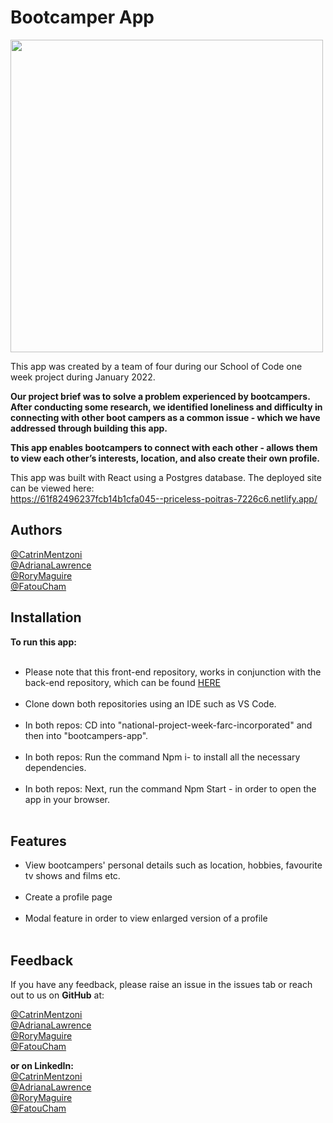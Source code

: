 Bootcamper App
===========

<img src="https://user-images.githubusercontent.com/93347177/158183209-ef682fb2-260c-4547-95c5-c94ccd238688.PNG" width="500px"><br/>

 This app was created by a team of four during our School of Code one week project during January 2022.

**Our project brief was to solve a problem experienced by bootcampers. After conducting some research, we identified loneliness and difficulty in connecting with other boot campers as a common issue - which we have addressed through building this app.**

**This app enables bootcampers to connect with each other - allows them to view each other’s interests, location, and also create their own profile.**

This app was built with React using a Postgres database. The deployed site can be viewed here: <br/>https://61f82496237fcb14b1cfa045--priceless-poitras-7226c6.netlify.app/


**Authors**
--------------
[@CatrinMentzoni](https://github.com/Babyoilrig) <br/>
[@AdrianaLawrence](https://github.com/drinobre) <br/>
[@RoryMaguire](https://github.com/rory-maguire) <br/>
[@FatouCham](https://github.com/Fatu-cham) <br/>

 
**Installation**
-----------------

**To run this app:**
<br/><br/>
* Please note that this front-end repository, works in conjunction with the back-end repository, which can be found [HERE](https://github.com/SchoolOfCode/national-project-week-repo-2-farc-incorporated) 
<br/><br/>
* Clone down both repositories using an IDE such as VS Code.
<br/><br/>
* In both repos: CD into "national-project-week-farc-incorporated" and then into "bootcampers-app".
<br/><br/>
* In both repos: Run the command Npm i- to install all the necessary dependencies.
<br/><br/>
* In both repos: Next, run the command Npm Start - in order to open the app in your browser.
<br/><br/>
 
 
 
 
**Features**
-----------------
* View bootcampers' personal details such as location, hobbies, favourite tv shows and films etc.
<br/><br/>
* Create a profile page
<br/><br/>
* Modal feature in order to view enlarged version of a profile
<br/><br/>
 
 
 
**Feedback**
-----------------
If you have any feedback, please raise an issue in the issues tab or reach out to us on **GitHub** at:

[@CatrinMentzoni](https://github.com/Babyoilrig) <br/>
[@AdrianaLawrence](https://github.com/drinobre) <br/>
[@RoryMaguire](https://github.com/rory-maguire) <br/>
[@FatouCham](https://github.com/Fatu-cham) <br/>

**or on LinkedIn:** <br/>
[@CatrinMentzoni](https://www.linkedin.com/in/catrin-mentzoni/) <br/>
[@AdrianaLawrence](https://www.linkedin.com/in/adriana-nobre-lawrence/) <br/>
[@RoryMaguire](https://www.linkedin.com/in/rory-maguire-4522aa157/) <br/>
[@FatouCham](https://www.linkedin.com/in/fatou-cham-797504230/) <br/>

